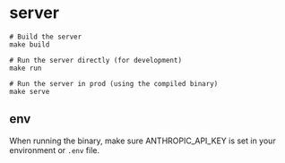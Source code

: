 # server

```
# Build the server
make build

# Run the server directly (for development)
make run

# Run the server in prod (using the compiled binary)
make serve
```

## env

When running the binary, make sure ANTHROPIC_API_KEY is set in your environment or `.env` file.
